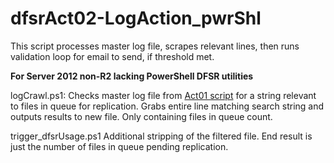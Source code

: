 # dfsrAct02-LogAction_pwrShl
This script processes master log file, scrapes relevant lines, then runs validation loop for email to send, if threshold met.

**For Server 2012 non-R2 lacking PowerShell DFSR utilities**

logCrawl.ps1:
Checks master log file from [Act01 script](https://github.com/botsama/dfsrAct01-LogMake_pwrShl) for a string relevant to files in queue for replication.
Grabs entire line matching search string and outputs results to new file.  Only containing files in queue count.

trigger_dfsrUsage.ps1
Additional stripping of the filtered file. End result is just the number of files in queue pending replication.
